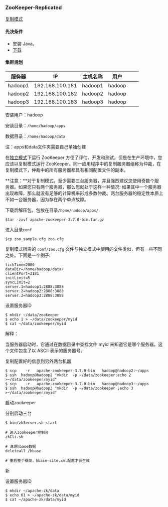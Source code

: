 ### ZooKeeper-Replicated

[复制模式](https://zookeeper.apache.org/doc/r3.7.0/zookeeperStarted.html#sc_RunningReplicatedZooKeeper)



#### 先决条件

- 安装 Java。
- [下载](https://zookeeper.apache.org/releases.html)



#### 集群规划

| 服务器  | IP              | 主机名称 | 用户   |      |      |
| ------- | --------------- | -------- | ------ | ---- | ---- |
| hadoop1 | 192.168.100.181 | hadoop1  | hadoop |      |      |
| hadoop2 | 192.168.100.182 | hadoop2  | hadoop |      |      |
| hadoop3 | 192.168.100.183 | hadoop3  | hadoop |      |      |



安装用户：hadoop

安装目录：`/home/hadoop/apps`

数据目录：`/home/hadoop/data`

注：apps和data文件夹需要自己单独创建



在[独立模式](https://zookeeper.apache.org/doc/r3.7.0/zookeeperStarted.html#sc_InstallingSingleMode)下运行 ZooKeeper 方便了评估、开发和测试。但是在生产环境中，您应该以复制模式运行 ZooKeeper。同一应用程序中的复制服务器组称为仲裁，在复制模式下，仲裁中的所有服务器都具有相同配置文件的副本。



**注意：**对于复制模式，至少需要三台服务器，并且强烈建议您使用奇数个服务器。如果您只有两个服务器，那么您就处于这样一种情况: 如果其中一个服务器出现故障，那么就没有足够的计算机来形成多数仲裁。两台服务器的稳定性本质上不如一台服务器，因为存在两个单点故障。



下载后解压包，包放在目录`/home/hadoop/apps/`

```
$tar -zxvf apache-zookeeper-3.7.0-bin.tar.gz
```

进入目录`conf`

```
$cp zoo_sample.cfg zoo.cfg
```

复制模式所需的 `conf/zoo.cfg` 文件与独立模式中使用的文件类似，但有一些不同之处。下面是一个例子:

```
tickTime=2000
dataDir=/home/hadoop/data/
clientPort=2181
initLimit=5
syncLimit=2
server.1=hadoop1:2888:3888
server.2=hadoop2:2888:3888
server.3=hadoop3:2888:3888
```



设置服务器ID

```
$ mkdir ~/data/zookeeper
$ echo 1 > ~/data/zookeeper/myid
$ cat ~/data/zookeeper/myid
```

解释：

当服务器启动时，它通过在数据目录中查找文件 myid 来知道它是哪个服务器。这个文件包含了以 ASCII 表示的服务器号。



复制配置好的信息到另外两台机器

```
$ scp    -r   apache-zookeeper-3.7.0-bin   hadoop@hadoop2:~/apps
$ ssh  hadoop@hadoop2 "mkdir  -p ~/data/zookeeper;echo 2 >~/data/zookeeper/myid"
$ scp    -r   apache-zookeeper-3.7.0-bin   hadoop@hadoop3:~/apps
$ ssh  hadoop@hadoop3 "mkdir  -p ~/data/zookeeper ;echo 3 >~/data/zookeeper/myid"
```



启动zookeeper

分别启动三台

```
$ bin/zkServer.sh start
```



```
# 进入zookeeper控制台
zkCli.sh

# 清理hbase数据
deleteall /hbase

# 重启整个框架，hbase-site.xml配置才会生效
```





新

设置服务器ID

```
$ mkdir ~/apache-zk/data
$ echo 61 > ~/apache-zk/data/myid
$ cat ~/apache-zk/data/myid
```

